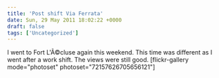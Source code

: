 ```yaml
---
title: 'Post shift Via Ferrata'
date: Sun, 29 May 2011 18:02:22 +0000
draft: false
tags: ['Uncategorized']
---
```


I went to Fort L'Ã©cluse again this weekend. This time was different as I went after a work shift. The views were still good. \[flickr-gallery mode="photoset" photoset="72157626705656121"\]